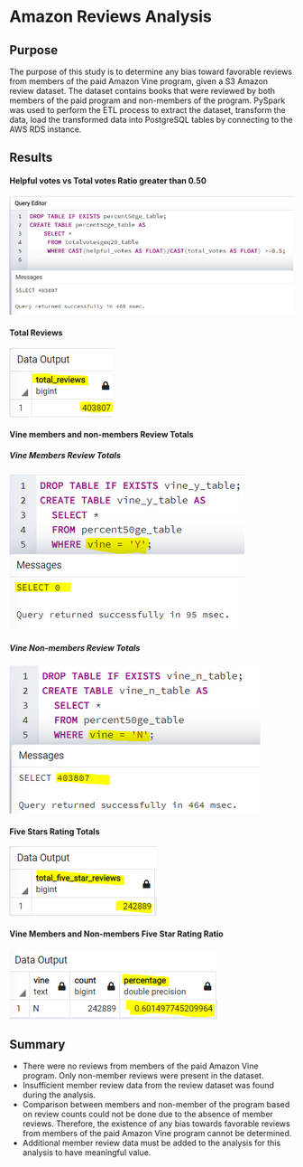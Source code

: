 # Amazon Reviews Analysis

## Purpose 
The purpose of this study is to determine any bias toward favorable reviews from members of the paid Amazon Vine program, given a S3 Amazon review dataset. The dataset contains books that were reviewed by both members of the paid program and non-members of the program. PySpark was used to perform the ETL process to extract the dataset, transform the data, load the transformed data into PostgreSQL tables by connecting to the AWS RDS instance.  

## Results
#### **Helpful votes vs Total votes Ratio greater than 0.50**
![alt tag]( https://github.com/fmgribbon/Amazon_Vine_Analysis/blob/main/Resources/ratio_eq_gt_50.PNG)

#### **Total Reviews**

![alt tag](https://github.com/fmgribbon/Amazon_Vine_Analysis/blob/main/Resources/total_reviews.PNG)

#### **Vine members and non-members Review Totals**

##### **Vine Members Review Totals**

![alt tag]( https://github.com/fmgribbon/Amazon_Vine_Analysis/blob/main/Resources/paid_review_total.PNG)

##### **Vine Non-members Review Totals**

![alt tag]( https://github.com/fmgribbon/Amazon_Vine_Analysis/blob/main/Resources/non_paid_reveiw_total.PNG)

#### **Five Stars Rating Totals**

![alt tag]( https://github.com/fmgribbon/Amazon_Vine_Analysis/blob/main/Resources/total_five_star_reviews.PNG)

#### **Vine Members and Non-members Five Star Rating Ratio**

![alt tag]( https://github.com/fmgribbon/Amazon_Vine_Analysis/blob/main/Resources/five_star_review_ratio.PNG)

## Summary
- There were no reviews from  members of the paid Amazon Vine program. Only non-member reviews were present in the dataset. 
- Insufficient member review data from the review dataset was found during the analysis.
 - Comparison between members and non-member of the program based on review counts could not be done due to the absence of member reviews. Therefore, the existence of any bias towards favorable reviews from  members of the paid Amazon Vine program cannot be determined. 
- Additional member review data must be added to the analysis for this analysis to have meaningful value.  
